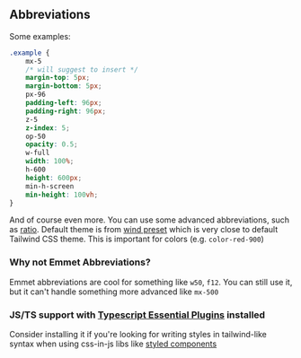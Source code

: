 ## Abbreviations

Some examples:

```css
.example {
    mx-5
    /* will suggest to insert */
    margin-top: 5px;
    margin-bottom: 5px;
    px-96
    padding-left: 96px;
    padding-right: 96px;
    z-5
    z-index: 5;
    op-50
    opacity: 0.5;
    w-full
    width: 100%;
    h-600
    height: 600px;
    min-h-screen
    min-height: 100vh;
}
```

And of course even more. You can use some advanced abbreviations, such as [ratio](https://tailwindcss.com/docs/aspect-ratio).
Default theme is from [wind preset](https://github.com/unocss/unocss/blob/main/packages/preset-wind/src/theme.ts) which is very close to default Tailwind CSS theme. This is important for colors (e.g. `color-red-900`)

### Why not Emmet Abbreviations?

Emmet abbreviations are cool for something like `w50`, `f12`. You can still use it, but it can't handle something more advanced like `mx-500`

### JS/TS support with [Typescript Essential Plugins](https://marketplace.visualstudio.com/items?itemName=zardoy.ts-essential-plugins) installed

Consider installing it if you're looking for writing styles in tailwind-like syntax when using css-in-js libs like [styled components](https://styled-components.com/)
